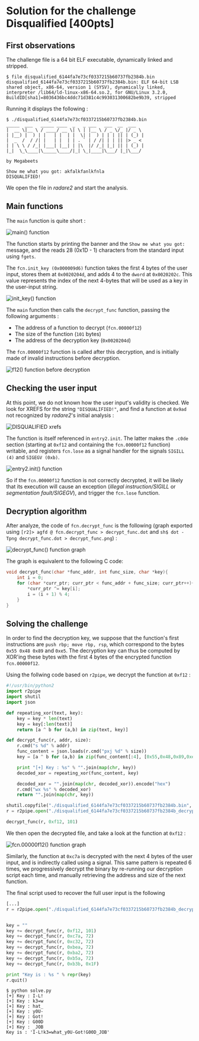 # Solution for the challenge Disqualified [400pts]

## First observations

The challenge file is a 64 bit ELF executable, dynamically linked and stripped.

```
$ file disqualified_6144fa7e73cf0337215b60737fb2384b.bin
disqualified_6144fa7e73cf0337215b60737fb2384b.bin: ELF 64-bit LSB shared object, x86-64, version 1 (SYSV), dynamically linked, interpreter /lib64/ld-linux-x86-64.so.2, for GNU/Linux 3.2.0, BuildID[sha1]=8036436bc4ddc71d381c4c993031300682be9b39, stripped
```

Running it displays the following :

```
$ ./disqualified_6144fa7e73cf0337215b60737fb2384b.bin
_____  ___   _____ ____  _   _ ___   ___  __  ___
|  __ \|__ \ / ____/ __ \| \ | |__ \ / _ \/_ |/ _ \
| |__) |  ) | |   | |  | |  \| |  ) | | | || | (_) |
|  _  /  / /| |   | |  | | . ` | / /| | | || |> _ <
| | \ \ / /_| |___| |__| | |\  |/ /_| |_| || | (_) |
|_|  \_\____|\_____\____/|_| \_|____|\___/ |_|\___/

by Megabeets

Show me what you got: akfalkfanlkfnla
DISQUALIFIED!
```

We open the file in *radare2* and start the analysis.

## Main functions
The `main` function is quite short :

![main() function](./main_visual.png)  

The function starts by printing the banner and the `Show me what you got: ` message, and the reads 28 (0x1D - 1) characters from the standard input using `fgets`.

The `fcn.init_key (0x000009d6)` function takes the first 4 bytes of the user input, stores them at `0x0020204d`, and adds 4 to the `dword` at `0x0020202c`. This value represents the index of the next 4-bytes that will be used as a key in the user-input string.

![init_key() function](./init_key_visual.png)

The `main` function then calls the `decrypt_func` function, passing the following arguments :
* The address of a function to decrypt (`fcn.00000f12`)
* The size of the function (`101` bytes)
* The address of the decryption key (`0x0020204d`)

The `fcn.00000f12` function is called after this decryption, and is initially made of invalid instructions before decryption.

![f12() function before decryption](./fcn_f12_encrypted.png)

## Checking the user input
At this point, we do not known how the user input's validity is checked. We look for XREFS for the string `"DISQUALIFIED!"`, and find a function at `0x9ad` not recognized by *radare2*'s initial analysis :

![DISQUALIFIED xrefs](./disqualified_str_xref.png)

The function is itself referenced in `entry2.init`. The latter makes the `.c0de` section (starting at `0xf12` and containing the `fcn.00000f12` function) writable, and registers `fcn.lose` as a signal handler for the signals `SIGILL (4)` and `SIGEGV (0xb)`.

![entry2.init() function](./entry2.png)

So if the `fcn.00000f12` function is not correctly decrypted, it will be likely that its execution will cause an exception (*illegal instruction/SIGILL* or *segmentation fault/SIGEGV*), and trigger the `fcn.lose` function.  


## Decryption algorithm
After analyze, the code of `fcn.decrypt_func` is the following (graph exported using `[r2]> agfd @ fcn.decrypt_func > decrypt_func.dot` and `sh$ dot -Tpng decrypt_func.dot > decrypt_func.png`) :

![decrypt_func() function graph](./decrypt_func.png)

The graph is equivalent to the following C code:
```C
void decrypt_func(char *func_addr, int func_size, char *key){
    int i = 0;
    for (char *curr_ptr; curr_ptr < func_addr + func_size; curr_ptr++){
        *curr_ptr ^= key[i];
        i = (i + 1) % 4;
    }
}
```

## Solving the challenge
In order to find the decryption key, we suppose that the function's first instructions are `push rbp; move rbp, rsp`, which correspond to the bytes `0x55 0x48 0x89` and `0xe5`. The decryption key can thus be computed by XOR'ing these bytes with the first 4 bytes of the encrypted function `fcn.00000f12`.

Using the follwing code based on `r2pipe`, we decrypt the function at `0xf12` :

```python
#!/usr/bin/python2
import r2pipe
import shutil
import json

def repeating_xor(text, key):
    key = key * len(text)
    key = key[:len(text)]
    return [a ^ b for (a,b) in zip(text, key)]

def decrypt_func(r, addr, size):
    r.cmd("s %d" % addr)
    func_content = json.loads(r.cmd("pxj %d" % size))
    key = [a ^ b for (a,b) in zip(func_content[:4], [0x55,0x48,0x89,0xe5])]

    print "[+] Key : %s" % "".join(map(chr, key))
    decoded_xor = repeating_xor(func_content, key)

    decoded_xor = "".join(map(chr, decoded_xor)).encode("hex")
    r.cmd("wx %s" % decoded_xor)
    return "".join(map(chr, key))

shutil.copyfile("./disqualified_6144fa7e73cf0337215b60737fb2384b.bin", "./disqualified_6144fa7e73cf0337215b60737fb2384b_decrypted.bin")
r = r2pipe.open("./disqualified_6144fa7e73cf0337215b60737fb2384b_decrypted.bin", flags=["-w"])

decrypt_func(r, 0xf12, 101)
```

We then open the decrypted file, and take a look at the function at `0xf12` :

![fcn.00000f12() function graph](./f12_graph.png)

Similarly, the function at `0xc7a` is decrypted with the next 4 bytes of the user input, and is indirectly called using a signal. This same pattern is repeated 6 times, we progressively decrypt the binary by re-running our decryption script each time, and manually retrieving the address and size of the next function.

The final script used to recover the full user input is the following

```python
[...]
r = r2pipe.open("./disqualified_6144fa7e73cf0337215b60737fb2384b_decrypted.bin", flags=["-w"])


key = ""
key += decrypt_func(r, 0xf12, 101)
key += decrypt_func(r, 0xc7a, 72)
key += decrypt_func(r, 0xc32, 72)
key += decrypt_func(r, 0xbea, 72)
key += decrypt_func(r, 0xba2, 72)
key += decrypt_func(r, 0xb5a, 72)
key += decrypt_func(r, 0xb3b, 0x1F)

print "Key is : %s " % repr(key)
r.quit()
```

```
$ python solve.py
[+] Key : I-L!
[+] Key : k3=w
[+] Key : hat_
[+] Key : y0U-
[+] Key : Got!
[+] Key : G00D
[+] Key : _JOB
Key is : 'I-L!k3=what_y0U-Got!G00D_JOB'
```
